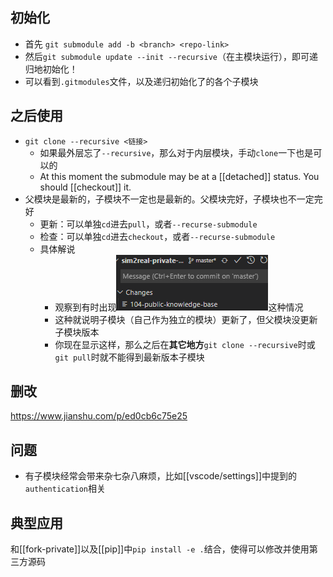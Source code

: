 ## 初始化
- 首先
`git submodule add -b <branch> <repo-link>`
- 然后`git submodule update --init --recursive`（在主模块运行），即可递归地初始化！
- 可以看到`.gitmodules`文件，以及递归初始化了的各个子模块

## 之后使用
- `git clone --recursive <链接>`
  - 如果最外层忘了`--recursive`，那么对于内层模块，手动`clone`一下也是可以的
  - At this moment the submodule may be at a [[detached]] status. You should [[checkout]] it.
- 父模块是最新的，子模块不一定也是最新的。父模块完好，子模块也不一定完好
  - 更新：可以单独`cd`进去`pull`，或者`--recurse-submodule`
  - 检查：可以单独`cd`进去`checkout`，或者`--recurse-submodule`
  - 具体解说
    - 观察到有时出现![](submodule-update.png)这种情况
    - 这种就说明子模块（自己作为独立的模块）更新了，但父模块没更新子模块版本
    - 你现在显示这样，那么之后在**其它地方**`git clone --recursive`时或`git pull`时就不能得到最新版本子模块
## 删改
https://www.jianshu.com/p/ed0cb6c75e25
## 问题
- 有子模块经常会带来杂七杂八麻烦，比如[[vscode/settings]]中提到的`authentication`相关
## 典型应用
和[[fork-private]]以及[[pip]]中`pip install -e .`结合，使得可以修改并使用第三方源码